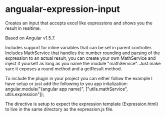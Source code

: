 # angualar-expression-input
Creates an input that accepts excel like expressions and shows you the result in realtime.  

Based on Angular v1.5.7.

Includes support for inline variables that can be set in parent controller.
Includes MathService that handles the number rounding and parsing of the expression to an actual result, you can create your own MathService and inject it yourself as long as you name the module "mathService".  Just make sure it exposes a round method and a getResult method.

To include the plugin in your project you can either follow the example I have setup or just add the following to you app initalization:
angular.module("{angular app name}", ["utils.mathService", utils.expression"]);

The directive is setup to expect the expression template (Expression.html) to live in the same directory as the expression.js file.
